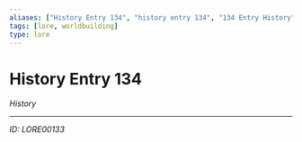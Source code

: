 ```yaml
---
aliases: ["History Entry 134", "history entry 134", "134 Entry History"]
tags: [lore, worldbuilding]
type: lore
---
```


# History Entry 134

*History*

---
*ID: LORE00133*